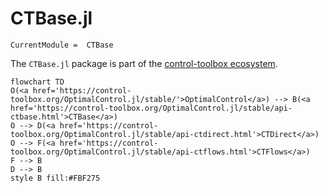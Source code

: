 # CTBase.jl

```@meta
CurrentModule =  CTBase
```

The `CTBase.jl` package is part of the [control-toolbox ecosystem](https://github.com/control-toolbox).

```mermaid
flowchart TD
O(<a href='https://control-toolbox.org/OptimalControl.jl/stable/'>OptimalControl</a>) --> B(<a href='https://control-toolbox.org/OptimalControl.jl/stable/api-ctbase.html'>CTBase</a>)
O --> D(<a href='https://control-toolbox.org/OptimalControl.jl/stable/api-ctdirect.html'>CTDirect</a>)
O --> F(<a href='https://control-toolbox.org/OptimalControl.jl/stable/api-ctflows.html'>CTFlows</a>)
F --> B
D --> B
style B fill:#FBF275
```

